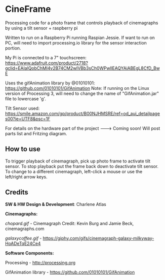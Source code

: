 # CineFrame
Processing code for a photo frame that controls playback of cinemagraphs by using a tilt sensor + raspberry pi

Written to run on a Raspberry Pi running Raspian Jessie. If want to run on PC, will need to import processing.io library for the sensor interaction portion.

My Pi is connected to a 7" touchscreen: https://www.adafruit.com/product/2718?gclid=EAIaIQobChMI4v2B74CM2wIVBb3sCh0WPwllEAQYAiABEgL8CfD_BwE

Uses the gifAnimation library by @01010101:  https://github.com/01010101/GifAnimation
Note: If running on the Linux version of Processing 3, will need to change the name of "GifAnimation.jar" file to lowercase 'g'.

Tilt Sensor used:
https://smile.amazon.com/gp/product/B00NJHMSRE/ref=od_aui_detailpages00?ie=UTF8&psc=1F

For details on the hardware part of the project ---> Coming soon! Will post parts list and Fritzing diagram.

## How to use

To trigger playback of cinemagraph, pick up photo frame to activate tilt sensor.
To stop playback put the frame back down to deactivate tilt sensor.
To change to a different cinemagraph, left-click a mouse or use the left/right arrow keys.

## Credits

**SW & HW Design & Development**: Charlene Atlas

**Cinemagraphs:**

*chopard.gif* - Cinemagraph Credit: Kevin Burg and Jamie Beck, cinemagraphs.com

*galaxycoffee.gif* - https://giphy.com/gifs/cinemagraph-galaxy-milkyway-HoADeTqE24Ce4

**Software Components:**

Processing - http://processing.org

GifAnimation library - https://github.com/01010101/GifAnimation
